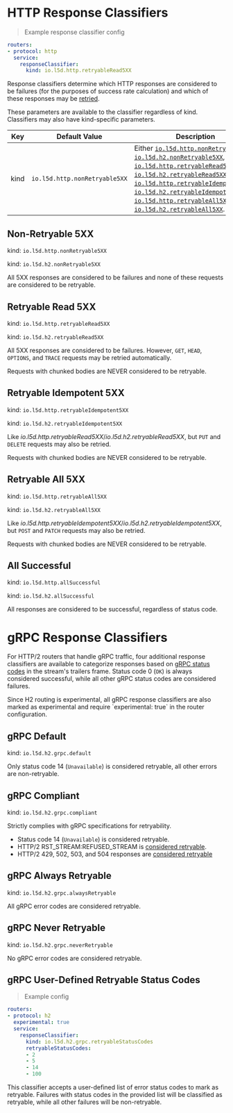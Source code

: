 # HTTP Response Classifiers
> Example response classifier config

```yaml
routers:
- protocol: http
  service:
    responseClassifier:
      kind: io.l5d.http.retryableRead5XX
```

Response classifiers determine which HTTP responses are considered to
be failures (for the purposes of success rate calculation) and which
of these responses may be [retried](#retries).

<aside class="notice">
These parameters are available to the classifier regardless of kind. Classifiers may also have kind-specific parameters.
</aside>

Key | Default Value | Description
--- | ------------- | -----------
kind | `io.l5d.http.nonRetryable5XX` | Either [`io.l5d.http.nonRetryable5XX`](#non-retryable-5xx), [`io.l5d.h2.nonRetryable5XX`](#non-retryable-5xx), [`io.l5d.http.retryableRead5XX`](#retryable-read-5xx), [`io.l5d.h2.retryableRead5XX`](#retryable-read-5xx), [`io.l5d.http.retryableIdempotent5XX`](#retryable-idempotent-5xx), [`io.l5d.h2.retryableIdempotent5XX`](#retryable-idempotent-5xx), [`io.l5d.http.retryableAll5XX`](#retryable-all-5xx), or [`io.l5d.h2.retryableAll5XX`](#retryable-all-5xx).


## Non-Retryable 5XX

kind: `io.l5d.http.nonRetryable5XX`

kind: `io.l5d.h2.nonRetryable5XX`

All 5XX responses are considered to be failures and none of these
requests are considered to be retryable.

## Retryable Read 5XX

kind: `io.l5d.http.retryableRead5XX`

kind: `io.l5d.h2.retryableRead5XX`

All 5XX responses are considered to be failures. However, `GET`,
`HEAD`, `OPTIONS`, and `TRACE` requests may be retried automatically.

<aside class="warning">
Requests with chunked bodies are NEVER considered to be retryable.
</aside>

## Retryable Idempotent 5XX

kind: `io.l5d.http.retryableIdempotent5XX`

kind: `io.l5d.h2.retryableIdempotent5XX`

Like _io.l5d.http.retryableRead5XX_/_io.l5d.h2.retryableRead5XX_, but `PUT` and
`DELETE` requests may also be retried.

<aside class="warning">
Requests with chunked bodies are NEVER considered to be retryable.
</aside>

## Retryable All 5XX

kind: `io.l5d.http.retryableAll5XX`

kind: `io.l5d.h2.retryableAll5XX`

Like _io.l5d.http.retryableIdempotent5XX_/_io.l5d.h2.retryableIdempotent5XX_, but `POST` and
`PATCH` requests may also be retried.

<aside class="warning">
Requests with chunked bodies are NEVER considered to be retryable.
</aside>

## All Successful

kind:  `io.l5d.http.allSuccessful`

kind:  `io.l5d.h2.allSuccessful`

All responses are considered to be successful, regardless of status code.

# gRPC Response Classifiers

For HTTP/2 routers that handle gRPC traffic, four additional response classifiers are available to categorize responses based on [gRPC status codes](https://github.com/grpc/grpc/blob/master/doc/statuscodes.md) in the stream's trailers frame. Status code 0 (`OK`) is always considered successful, while all other gRPC status codes are considered failures.

<aside class="notice">
Since H2 routing is experimental, all gRPC response classifiers are also marked as experimental and require `experimental: true` in the router configuration.
</aside>

## gRPC Default

kind:  `io.l5d.h2.grpc.default`

Only status code 14 (`Unavailable`) is considered retryable, all other errors are non-retryable.

## gRPC Compliant

kind:  `io.l5d.h2.grpc.compliant`

Strictly complies with gRPC specifications for retryability. 

* Status code 14 (`Unavailable`) is considered retryable.
* HTTP/2 RST_STREAM:REFUSED_STREAM is [considered retryable](https://github.com/grpc/grpc/blob/master/doc/PROTOCOL-HTTP2.md#errors).
* HTTP/2 429, 502, 503, and 504 responses are [considered retryable](https://github.com/grpc/grpc/blob/master/doc/http-grpc-status-mapping.md)

## gRPC Always Retryable

kind:  `io.l5d.h2.grpc.alwaysRetryable`

All gRPC error codes are considered retryable.

## gRPC Never Retryable

kind:  `io.l5d.h2.grpc.neverRetryable`

No gRPC error codes are considered retryable.

## gRPC User-Defined Retryable Status Codes
> Example config

```yaml
routers:
- protocol: h2
  experimental: true
  service:
    responseClassifier:
      kind: io.l5d.h2.grpc.retryableStatusCodes
      retryableStatusCodes:
      - 2
      - 5
      - 14
      - 100
```

This classifier accepts a user-defined list of error status codes to mark as retryable. Failures with status codes in the provided list will be classified as retryable, while all other failures will be non-retryable.
